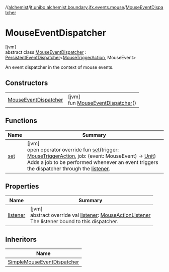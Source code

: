 //[alchemist](../../../index.md)/[it.unibo.alchemist.boundary.jfx.events.mouse](../index.md)/[MouseEventDispatcher](index.md)

# MouseEventDispatcher

[jvm]\
abstract class [MouseEventDispatcher](index.md) : [PersistentEventDispatcher](../../it.unibo.alchemist.boundary.jfx.events.generic/-persistent-event-dispatcher/index.md)<[MouseTriggerAction](../-mouse-trigger-action/index.md), MouseEvent> 

An event dispatcher in the context of mouse events.

## Constructors

| | |
|---|---|
| [MouseEventDispatcher](-mouse-event-dispatcher.md) | [jvm]<br>fun [MouseEventDispatcher](-mouse-event-dispatcher.md)() |

## Functions

| Name | Summary |
|---|---|
| [set](../-simple-mouse-event-dispatcher/index.md#-1172368341%2FFunctions%2F-267951372) | [jvm]<br>open operator override fun [set](../-simple-mouse-event-dispatcher/index.md#-1172368341%2FFunctions%2F-267951372)(trigger: [MouseTriggerAction](../-mouse-trigger-action/index.md), job: (event: MouseEvent) -> [Unit](https://kotlinlang.org/api/latest/jvm/stdlib/kotlin/-unit/index.html))<br>Adds a job to be performed whenever an event triggers the dispatcher through the [listener](../../it.unibo.alchemist.boundary.jfx.events.generic/-persistent-event-dispatcher/index.md#-1989041411%2FProperties%2F-267951372). |

## Properties

| Name | Summary |
|---|---|
| [listener](listener.md) | [jvm]<br>abstract override val [listener](listener.md): [MouseActionListener](../-mouse-action-listener/index.md)<br>The listener bound to this dispatcher. |

## Inheritors

| Name |
|---|
| [SimpleMouseEventDispatcher](../-simple-mouse-event-dispatcher/index.md) |
